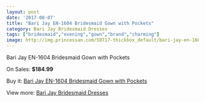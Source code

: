 ```yaml
---
layout: post
date: '2017-08-07'
title: "Bari Jay EN-1604 Bridesmaid Gown with Pockets"
category: Bari Jay Bridesmaid Dresses
tags: ["bridesmaid","evening","gown","brand","charming"]
image: http://img.princessan.com/50717-thickbox_default/bari-jay-en-1604-bridesmaid-gown-with-pockets.jpg
---
```

Bari Jay EN-1604 Bridesmaid Gown with Pockets

On Sales: **$184.99**
<a href="https://www.princessan.com/en/22927-bari-jay-en-1604-bridesmaid-gown-with-pockets.html"><amp-img layout="responsive" width="600" height="600" src="//img.princessan.com/50717-thickbox_default/bari-jay-en-1604-bridesmaid-gown-with-pockets.jpg" alt="Bari Jay EN-1604 Bridesmaid Gown with Pockets 0" /></a>
<a href="https://www.princessan.com/en/22927-bari-jay-en-1604-bridesmaid-gown-with-pockets.html"><amp-img layout="responsive" width="600" height="600" src="//img.princessan.com/50718-thickbox_default/bari-jay-en-1604-bridesmaid-gown-with-pockets.jpg" alt="Bari Jay EN-1604 Bridesmaid Gown with Pockets 1" /></a>

Buy it: [Bari Jay EN-1604 Bridesmaid Gown with Pockets](https://www.princessan.com/en/22927-bari-jay-en-1604-bridesmaid-gown-with-pockets.html "Bari Jay EN-1604 Bridesmaid Gown with Pockets")

View more: [Bari Jay Bridesmaid Dresses](https://www.princessan.com/en/109- "Bari Jay Bridesmaid Dresses")